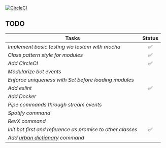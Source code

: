 [![CircleCI](https://circleci.com/gh/whatAboutJohn/wbj-discord-bot/tree/dev.svg?style=svg)](https://circleci.com/gh/whatAboutJohn/wbj-discord-bot/tree/dev)

## TODO

| Tasks | Status |
--- | :---:
*Implement basic testing via testem with mocha* | ✅
*Class pattern style for modules* | ✅
*Add CircleCI* | ✅
*Modularize bot events* |
*Enforce uniqueness with Set before loading modules* |
*Add eslint* | ✅
*Add Docker* |
*Pipe commands through stream events* |
*Spotify command* |
*RevX command* |
*Init bot first and reference as promise to other classes* | ✅
*Add [urban dictionary](https://market.mashape.com/community/urban-dictionary) command* |

